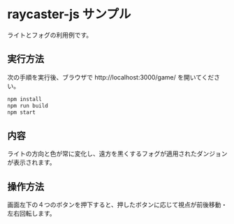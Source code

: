 # raycaster-js サンプル

ライトとフォグの利用例です。

## 実行方法

次の手順を実行後、ブラウザで http://localhost:3000/game/ を開いてください。

```sh
npm install
npm run build
npm start
```

## 内容

ライトの方向と色が常に変化し、遠方を黒くするフォグが適用されたダンジョンが表示されます。

## 操作方法

画面左下の４つのボタンを押下すると、押したボタンに応じて視点が前後移動・左右回転します。
